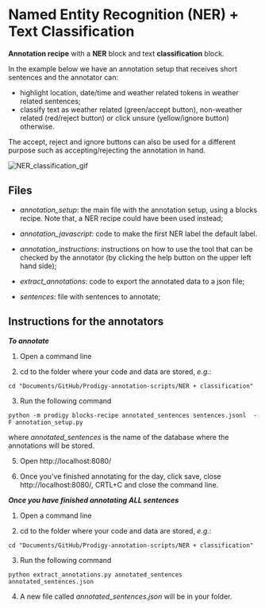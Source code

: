 # Named Entity Recognition (NER) + Text Classification

**Annotation recipe** with a **NER** block and text **classification** block.

In the example below we have an annotation setup that receives short sentences and the annotator can:
- highlight location, date/time and weather related tokens in weather related sentences;
- classify text as weather related (green/accept button), non-weather related (red/reject button) or click unsure (yellow/ignore button) otherwise.

The accept, reject and ignore buttons can also be used for a different purpose such as accepting/rejecting the annotation in hand.

![NER_classification_gif](https://github.com/sofiapinto/Prodigy-annotation-scripts/blob/main/gifs/prodigy_NER_class.gif)

## Files

* *annotation_setup*: the main file with the annotation setup, using a blocks recipe. Note that, a NER recipe could have been used instead;

* *annotation_javascript*: code to make the first NER label the default label.

* *annotation_instructions*: instructions on how to use the tool that can be checked by the annotator (by clicking the help button on the upper left hand side);

* *extract_annotations*: code to export the annotated data to a json file;

* *sentences*: file with sentences to annotate;

## Instructions for the annotators

***To annotate*** 

1. Open a command line

2. cd to the folder where your code and data are stored, *e.g.*:

```
cd "Documents/GitHub/Prodigy-annotation-scripts/NER + classification"
```

3. Run the following command

```
python -m prodigy blocks-recipe annotated_sentences sentences.jsonl  -F annotation_setup.py
```
where *annotated_sentences* is the name of the database where the annotations will be stored.

5. Open http://localhost:8080/

6. Once you've finished annotating for the day, click save, close http://localhost:8080/, CRTL+C and close the command line.

***Once you have finished annotating ALL sentences***

1. Open a command line

2. cd to the folder where your code and data are stored, *e.g.*:

```
cd "Documents/GitHub/Prodigy-annotation-scripts/NER + classification"
```

3. Run the following command

```
python extract_annotations.py annotated_sentences annotated_sentences.json
```

4. A new file called *annotated_sentences.json* will be in your folder. 